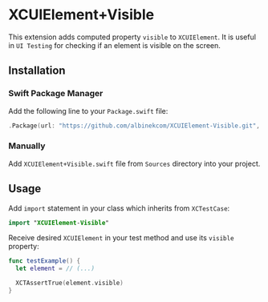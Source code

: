 # XCUIElement+Visible

This extension adds computed property `visible` to `XCUIElement`. It is useful in `UI Testing` for checking if an element is visible on the screen.


## Installation

### Swift Package Manager

Add the following line to your `Package.swift` file:

``` Swift
.Package(url: "https://github.com/albinekcom/XCUIElement-Visible.git", majorVersion: 0)
```

### Manually

Add `XCUIElement+Visible.swift` file from `Sources` directory into your project.


## Usage

Add `import` statement in your class which inherits from `XCTestCase`:

``` Swift
import "XCUIElement-Visible"
```

Receive desired `XCUIElement` in your test method and use its `visible` property:

``` Swift
func testExample() {
  let element = // (...)

  XCTAssertTrue(element.visible)
}
```
